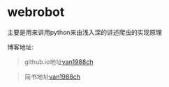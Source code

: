 # webrobot
主要是用来讲用python来由浅入深的讲述爬虫的实现原理

博客地址:
> github.io地址[van1988ch](https://van1988ch.github.io/)

> 简书地址[van1988ch](https://www.jianshu.com/u/67398bed4278)
